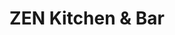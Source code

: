 ---
layout: place
title: ZEN Kitchen & Bar
permalink: /florida/new-port-richey/zen-kitchen-bar.html
stateAbbr: FL
stateName: Florida
cityName: New Port Richey
seo:
  type: restaurant
  links: https://zenkitchenandbar.com/?utm_source=google
place_id: ChIJefpAhamRwogRI8Q5oz4h33Y
photos:
  - name: >-
      places/ChIJefpAhamRwogRI8Q5oz4h33Y/photos/AeeoHcJ3X-pwUqZT7HLp-gdwISmHVJW_qu0uCOayHT7Q40JwZdz1S47jIWw0ycV67Ct40dphNlR8EIbCYmgnXvbWzXSPdqNs_dot-2REwT9JlsMgBRU5OpdHiM940func3upwgjL9R6qt5EGWEFMGsLzx0nB3gvQ5_QCHX3y3H5bh4QRM-8MthW9RbZuIRn9Adp_XlcOs4WDg1hjJL6rSIu-7vYgw0FTmoAQ8wc4hjJFa7hgOgq6snGKRSZp1E9LnmvjkoaUcRP8OMZijMyplhLWL4ou659CGnf0tQRd5vpJdsEAaQ
    widthPx: 4032
    heightPx: 3024
    authorAttributions:
      - displayName: ZEN Kitchen & Bar
        uri: https://maps.google.com/maps/contrib/101020076309949374611
        photoUri: >-
          https://lh3.googleusercontent.com/a-/ALV-UjWhA5J2VbT_d6nVVC715zFd2ebvcibA-B6BdEHsV58PtYRMSsk=s100-p-k-no-mo
    flagContentUri: >-
      https://www.google.com/local/imagery/report/?cb_client=maps_api_places.places_api&image_key=!1e10!2sAF1QipOc07V-xVsGl-AEg8T9dOlrE9ERMk0jtKvCPVlN&hl=en-US
    googleMapsUri: >-
      https://www.google.com/maps/place//data=!3m4!1e2!3m2!1sAF1QipOc07V-xVsGl-AEg8T9dOlrE9ERMk0jtKvCPVlN!2e10!4m2!3m1!1s0x88c291a98540fa79:0x76df213ea339c423
  - name: >-
      places/ChIJefpAhamRwogRI8Q5oz4h33Y/photos/AeeoHcKkUlRFn5JD3KUs22qeqRBbIpr2rjX6njIG_ElPznne5dDkcrnYFkVxIUkkiMUDbU-93DQXGpQS1f1DO29T8n1zt-NTc0zQ30Ix6FuSOtBGy8XCGKwDPZBV3CiuLi7Z0bg1OmswyNeKBwdw1-mmbi6teWxxoMviNwkpEKRuJ3PcXLGHnpliXwtuRenu6JPC1_ATql0QslHjoXYEGA8SWtN4e6l37rn0EGk7T0btgDF7HLJlTVLUgalPMRu5KYsw2AFd49Gy2c5ahZ7_Ag17VZSjPlsaT5ETAxG5DxI4QWXhlA
    widthPx: 3202
    heightPx: 4800
    authorAttributions:
      - displayName: ZEN Kitchen & Bar
        uri: https://maps.google.com/maps/contrib/101020076309949374611
        photoUri: >-
          https://lh3.googleusercontent.com/a-/ALV-UjWhA5J2VbT_d6nVVC715zFd2ebvcibA-B6BdEHsV58PtYRMSsk=s100-p-k-no-mo
    flagContentUri: >-
      https://www.google.com/local/imagery/report/?cb_client=maps_api_places.places_api&image_key=!1e10!2sAF1QipOnyk3igU-COtjjLHwdPrjjjbX6UcQmQ_ygQvQE&hl=en-US
    googleMapsUri: >-
      https://www.google.com/maps/place//data=!3m4!1e2!3m2!1sAF1QipOnyk3igU-COtjjLHwdPrjjjbX6UcQmQ_ygQvQE!2e10!4m2!3m1!1s0x88c291a98540fa79:0x76df213ea339c423
  - name: >-
      places/ChIJefpAhamRwogRI8Q5oz4h33Y/photos/AeeoHcLOVLaYDNL7W4nki_OftJL9lW3Ospyy73B-JuT6Cc7IDlQEDc7S_olY5mPCQwFAhn2Q4icy4RoMI_BICuRHZ7DiWajxmPqf366vETnJHKQZE1Rlp9eQkM48Hk7kl6ub4EAjzSW3YFM6qqG9F4D33AmjcnL6_O7rEp6CL9bcasL97Ko1fxh3G-ZpSjJ6QOFeEMtS0A1mSCKeSv04uIAhbYKMaTt2J6AAv8eFzmO8QxXwc0EWX7hOuQDAbaMlxVWoWwHKVu3Y95bizkOZu5QFumNB-Pb6xRyKwOtCnqeqcIZeNYt6Trb40nbKmqV29FlAVnkWhZOusOhYYvMjwmr0ikqpovhu3vN6Z84WqPqv_JocUyj_TE7nMbTMQmXDe3ytfYkHaAzEM9_OYtoYxvZINQll092IuceHm8E_INMNgSBf8G4
    widthPx: 4000
    heightPx: 2252
    authorAttributions:
      - displayName: Jake k
        uri: https://maps.google.com/maps/contrib/117343044742831810046
        photoUri: >-
          https://lh3.googleusercontent.com/a-/ALV-UjVXKQ7FW7UVZgP_oBeTTUreywp9NUUPIRne9oKYUPTBG139I0AC4Q=s100-p-k-no-mo
    flagContentUri: >-
      https://www.google.com/local/imagery/report/?cb_client=maps_api_places.places_api&image_key=!1e10!2sCIHM0ogKEICAgMDIi5C_9gE&hl=en-US
    googleMapsUri: >-
      https://www.google.com/maps/place//data=!3m4!1e2!3m2!1sCIHM0ogKEICAgMDIi5C_9gE!2e10!4m2!3m1!1s0x88c291a98540fa79:0x76df213ea339c423
  - name: >-
      places/ChIJefpAhamRwogRI8Q5oz4h33Y/photos/AeeoHcLvrOjAmDx4SFmzLW7qG1-futNsNycImQ9UMlJwQtoqQmaGNUJvnBoAhOuPhJyIv2G8Naoefk9GaYOQm48Rs1hLXiuELL9HEcMRIlZDoUurkSAzOUrSy3l3HoZyaHJmSLL34hewEsAg_q4xwKPQLEaTMtzkPxs3AS2OfTvSeBsLNFgfhwpAbCzdHjABeyUXdzADch27F801UvNMVoIS7lw6zfE4tN18CNzwESVCZ4JHNpcIsS3q8qXVlMwzpyKDEXYvElGQRdPUV9DTfQBvvGPtOT9a9FWch3cAcEjVCOv30A
    widthPx: 3202
    heightPx: 4800
    authorAttributions:
      - displayName: ZEN Kitchen & Bar
        uri: https://maps.google.com/maps/contrib/101020076309949374611
        photoUri: >-
          https://lh3.googleusercontent.com/a-/ALV-UjWhA5J2VbT_d6nVVC715zFd2ebvcibA-B6BdEHsV58PtYRMSsk=s100-p-k-no-mo
    flagContentUri: >-
      https://www.google.com/local/imagery/report/?cb_client=maps_api_places.places_api&image_key=!1e10!2sAF1QipP6hBtnvaPN_suybYcWU2JwcM5s0qdd7pgQLYer&hl=en-US
    googleMapsUri: >-
      https://www.google.com/maps/place//data=!3m4!1e2!3m2!1sAF1QipP6hBtnvaPN_suybYcWU2JwcM5s0qdd7pgQLYer!2e10!4m2!3m1!1s0x88c291a98540fa79:0x76df213ea339c423
  - name: >-
      places/ChIJefpAhamRwogRI8Q5oz4h33Y/photos/AeeoHcKmN4Or-3V8daLWifsaUgnZh9YX-yhEObGDJfWXpYryhFgm2aCIiVBQc1n543IJBcuO8WsbweDkVtrCeN7zhIFcvdX_BqMS92F25OI1JKiMmxfgYeV8VGWB2FI83H0Sacvpe0Kr8P1TyBQ6jhDRmmwqjnjZiVOUf75bV_hdC9fF9RYreMzjPmkm3XadnxaGVY_BKimruYsRlDv0atlCQqy8IGM08hBIu79HXdiWfE4UykcrJR6_9G32WC1nq4FYd5e7f1aBskUIgN8dM2at86MzLflHA2BYMrqIAhiPJfTHM-5nzI_aVVyermd47_uTwpFLZxGt3EgApTtj9Y5Xf4DJ3jWTN_G6RyUes_lwN0LzeI9J163cJjSQ902CuWMZT3XFt0LMLhflldQANS98tA5FMaUi9Z6Mi5lRdJI3U17Ke71M
    widthPx: 3000
    heightPx: 4000
    authorAttributions:
      - displayName: Lianet Rosales
        uri: https://maps.google.com/maps/contrib/113072345325484250647
        photoUri: >-
          https://lh3.googleusercontent.com/a-/ALV-UjUWyF9Ronp2VB-9rVhPbhpckvxiP_g5kBj5ihGFvFHCoZewcukyBQ=s100-p-k-no-mo
    flagContentUri: >-
      https://www.google.com/local/imagery/report/?cb_client=maps_api_places.places_api&image_key=!1e10!2sCIHM0ogKEICAgMCoq-alvQE&hl=en-US
    googleMapsUri: >-
      https://www.google.com/maps/place//data=!3m4!1e2!3m2!1sCIHM0ogKEICAgMCoq-alvQE!2e10!4m2!3m1!1s0x88c291a98540fa79:0x76df213ea339c423
  - name: >-
      places/ChIJefpAhamRwogRI8Q5oz4h33Y/photos/AeeoHcKoiUVCtMFH4Mla7FWWn1nWQ_va1N5hyCRpwAcQVGEoMXisTBzTwJivckFVpMUpqiunPUw59UXJqm5q_Rg45Vg-zDhKAJP7OzyDOahSFfWCyuNszex0FYfDDcBrDLRP_4VBjPLaEQHWtqdcwiQ7hQZaVBrr18tsRokvx-vijT5ir5tQbxb46av_FYMVZJldXn4KFjHVRDWy8zorY4sjoGoTeeiR9T-ElsiEmlYWBwD-s_UUnM-94xDYpFG9zA62j5FkfGd1BZFLR0Mo8P1fIvbCJ20l7xre5I1aWOl3Yuau0ZHszer0LNf998box-nKmHC4T-9U9ynqOw0HTjBG-J3SpLfUdAyfTt-okNB8ltc7EY9_643bfBCKrqwLm5Fz3wvwjbF46n6Fe1hhKaFi5yB7IgCnK2V3mwfMDyXK63NpRQ
    widthPx: 3024
    heightPx: 4032
    authorAttributions:
      - displayName: Disney love Anime
        uri: https://maps.google.com/maps/contrib/101451060263332659601
        photoUri: >-
          https://lh3.googleusercontent.com/a-/ALV-UjXzuVtBoiGSp5JZqMnm1FGnTc9x9Iv1LpJi74X3IGe0ys0pgpxj=s100-p-k-no-mo
    flagContentUri: >-
      https://www.google.com/local/imagery/report/?cb_client=maps_api_places.places_api&image_key=!1e10!2sCIHM0ogKEICAgICHtobfRA&hl=en-US
    googleMapsUri: >-
      https://www.google.com/maps/place//data=!3m4!1e2!3m2!1sCIHM0ogKEICAgICHtobfRA!2e10!4m2!3m1!1s0x88c291a98540fa79:0x76df213ea339c423
  - name: >-
      places/ChIJefpAhamRwogRI8Q5oz4h33Y/photos/AeeoHcIpTUNJEYpn56V6t0CeRPvE51dGF2wEb1i3lg96Xn2igB1m-dTnPL9i4og_pfR782eE_0Y68EOVK2PJOfFDDfTt3rVFveJ1fHMv7Pmm8xK7N2j--vz0giG2DW20OAnxE-BUdn8ZXKI12NR00llN0azdcnt0044VmCqDYIyc4copUPlMwvbtUnUYIbFuPJqf9b5-P-kgM9_e9JGt-0GLXJfM8vzShUeIHXojCxYOFndfWDg_V9Yt_hchKTKeImNp8A5jvQtEZL_doDZiGjZ4J7T48jTYXwBE6auzuPyC0IjyJd2CJ1ur_0WHf8DkWmTjMkhZphVXPWBS8o5AjnXZK2_KJVjsHvEOGZD1egUQ_hZhmnblnZp52OXAHan9sgLIn4u6DoZeUkz_uBu9eP6SHzkfleAtR6ZaVjYsxsQEgZAXsg
    widthPx: 4000
    heightPx: 3000
    authorAttributions:
      - displayName: Amish Patel
        uri: https://maps.google.com/maps/contrib/118044985098149826758
        photoUri: >-
          https://lh3.googleusercontent.com/a/ACg8ocJwLZx-mOVXe3qbkkkFOBmqLqaslvE1-tbaoCAHCOs5AwX6WQ=s100-p-k-no-mo
    flagContentUri: >-
      https://www.google.com/local/imagery/report/?cb_client=maps_api_places.places_api&image_key=!1e10!2sCIHM0ogKEICAgMDQ9fW_Kg&hl=en-US
    googleMapsUri: >-
      https://www.google.com/maps/place//data=!3m4!1e2!3m2!1sCIHM0ogKEICAgMDQ9fW_Kg!2e10!4m2!3m1!1s0x88c291a98540fa79:0x76df213ea339c423
  - name: >-
      places/ChIJefpAhamRwogRI8Q5oz4h33Y/photos/AeeoHcJRtps_gyNOUCYttQEsM-59ctKCs5RnwIZH18Nk0uDQ5l_S9EFXxG5zG9UAKWIkf2Cchk7jPGoVnsNOjPlqHBkrYLCzsjoOcILxD6D06LEELu5u4KXkhsIQSukicDEGpMzVQ0BWYq-wjOY19eAtU-F8hWWiJsCsRCGAcO9-M_FbXo-bZCn-9Ywtkl_z1reAvgdloMRJ3uCgRqRWKifEcKveUeeqatfjvbfo4jyprQJmsdVpI38dI0J2__HWLN_1dioVUO6a2s2p0buWY111B-ce_4wdm3XOygcQkKcic_tdXb2Wp8HpgijznD2lg7zKFHC4tOOognZUdpUN9yrjtfLez3vtf9QUe2blDsOh62JsuY7QkZP_ewFxyRjRO8egc4xSuTQv65N7Dox83fjC9C-uZeuYVMOtIqa3thDkyHdrtr8
    widthPx: 4000
    heightPx: 3000
    authorAttributions:
      - displayName: Pasco Resident
        uri: https://maps.google.com/maps/contrib/114946807531668043590
        photoUri: >-
          https://lh3.googleusercontent.com/a/ACg8ocJiNsKqHRWn1pGQ_9R3vHSI2v9N5gE8VxvknsT9dr1oXbMMbKs=s100-p-k-no-mo
    flagContentUri: >-
      https://www.google.com/local/imagery/report/?cb_client=maps_api_places.places_api&image_key=!1e10!2sCIHM0ogKEICAgICj-bOr9AE&hl=en-US
    googleMapsUri: >-
      https://www.google.com/maps/place//data=!3m4!1e2!3m2!1sCIHM0ogKEICAgICj-bOr9AE!2e10!4m2!3m1!1s0x88c291a98540fa79:0x76df213ea339c423
  - name: >-
      places/ChIJefpAhamRwogRI8Q5oz4h33Y/photos/AeeoHcIH7AxySC14QluT9PARSSGOj0n9lXGGYciXTA4f8DNwKdFUSjvC0iOGu_chORj9z7F2FmExofOISE14fIlB2TtDnuXYWoKA44titubruI4xixLYk_0EcVutFXPW4rKGI14lDAsyFitTOzKs3GoEtPlTQVbg9a5G3vBh9cO6J8qUl0ExoeJSvac8fHz68EYDdWRaMixlaKEQb-1TIygf1geqoLL-_LmuXFmGVNdvZwAZ4tvr5QaCG97Lr7leTDu1DptM-nYXkd4MWWvnxlrD66zby0NzFRKlLrSrOYu02CunQGYsIaK0MdiXQBAy_WKYaLoXzPn6QT1QknIH3OPsI6LGhT_0ymETS_flGVM9sc0Tv86yB0io7BV1jDs9uxL7ohwqSK3cOs4EYkzwYvL-XGYFtP5DCJLPzogAhgQSqzZRldCi
    widthPx: 3468
    heightPx: 4624
    authorAttributions:
      - displayName: Jeanne Rogers
        uri: https://maps.google.com/maps/contrib/117800035064303513445
        photoUri: >-
          https://lh3.googleusercontent.com/a-/ALV-UjV7yEJX-ImTguqILxxlMCjqzKc6x4KC1dNZxpWfiLrQzWe8PaNYYg=s100-p-k-no-mo
    flagContentUri: >-
      https://www.google.com/local/imagery/report/?cb_client=maps_api_places.places_api&image_key=!1e10!2sCIHM0ogKEICAgICj3Zuf3QE&hl=en-US
    googleMapsUri: >-
      https://www.google.com/maps/place//data=!3m4!1e2!3m2!1sCIHM0ogKEICAgICj3Zuf3QE!2e10!4m2!3m1!1s0x88c291a98540fa79:0x76df213ea339c423
  - name: >-
      places/ChIJefpAhamRwogRI8Q5oz4h33Y/photos/AeeoHcIc9tGKaBQVyvc6HBjBWIKSTKA5VScyguspAhAtVsfNxBSu-WaVohN2wv_hVnsvx9KKf40rO66BsAyhucuVt6kHTxIBgvsGVnYlwKRSghOLc7-Qin4qAHXphV01AsQ8s940HaxH-SBb0yocQP-c-EIitQDX3H9uheIq8R3-scusMFZ24Nb5aLq82_kxLvHyfTyeuw39aZTIzQQHZJ1dKX7omv-m6NPpU0W2_HU2VvtM1njWCBbFTWJdUaFWuvgXUdT3HwBZdZBa0sxzaXoQ4rHNWuFo5Rj0yppTO19qiMvbn4GRGDDm5lRge9oQTwZHdFtxTAPct5HL-FnO9g_KCxKG6v9ktEOZ0kcbP8gcy-0E9gBYAfVdRpcB2FP_vTOLUb2fLzq5y6y88qIORoUAKnEA6aeVMpAW9y8LsFu7ribeNQ
    widthPx: 3021
    heightPx: 3021
    authorAttributions:
      - displayName: Wendy Edwards
        uri: https://maps.google.com/maps/contrib/113774828591974065720
        photoUri: >-
          https://lh3.googleusercontent.com/a-/ALV-UjV4Cr6lxMpGkt_EC7MOrsK-GZo0xSfgP2Xv4ohFTJGLBL8XZhu-=s100-p-k-no-mo
    flagContentUri: >-
      https://www.google.com/local/imagery/report/?cb_client=maps_api_places.places_api&image_key=!1e10!2sCIHM0ogKEICAgICT1NHZJQ&hl=en-US
    googleMapsUri: >-
      https://www.google.com/maps/place//data=!3m4!1e2!3m2!1sCIHM0ogKEICAgICT1NHZJQ!2e10!4m2!3m1!1s0x88c291a98540fa79:0x76df213ea339c423
address: 6229 Grand Blvd, New Port Richey, FL 34652, USA
street: 6229 Grand Blvd
city: New Port Richey
state: FL
zip: '34652'
country: USA
neighborhood: null
latitude: '28.249249'
longitude: '-82.719768'
accessibility_options:
  wheelchairAccessibleParking: true
  wheelchairAccessibleEntrance: true
  wheelchairAccessibleRestroom: true
  wheelchairAccessibleSeating: true
business_status: OPERATIONAL
name: ZEN Kitchen & Bar
google_maps_links:
  directionsUri: >-
    https://www.google.com/maps/dir//''/data=!4m7!4m6!1m1!4e2!1m2!1m1!1s0x88c291a98540fa79:0x76df213ea339c423!3e0
  placeUri: https://maps.google.com/?cid=8565601569192133667
  writeAReviewUri: >-
    https://www.google.com/maps/place//data=!4m3!3m2!1s0x88c291a98540fa79:0x76df213ea339c423!12e1
  reviewsUri: >-
    https://www.google.com/maps/place//data=!4m4!3m3!1s0x88c291a98540fa79:0x76df213ea339c423!9m1!1b1
  photosUri: >-
    https://www.google.com/maps/place//data=!4m3!3m2!1s0x88c291a98540fa79:0x76df213ea339c423!10e5
primary_type: Asian Restaurant
opening_hours:
  regular:
    - 'Monday: 11:30 AM – 3:00 PM, 4:00 – 9:00 PM'
    - 'Tuesday: 11:30 AM – 3:00 PM, 4:00 – 9:00 PM'
    - 'Wednesday: 11:30 AM – 3:00 PM, 4:00 – 9:00 PM'
    - 'Thursday: 11:30 AM – 3:00 PM, 4:00 – 9:30 PM'
    - 'Friday: 11:30 AM – 3:00 PM, 4:00 – 11:00 PM'
    - 'Saturday: 11:30 AM – 3:00 PM, 4:00 – 11:00 PM'
    - 'Sunday: Closed'
  current:
    - 'Monday: 11:30 AM – 3:00 PM, 4:00 – 9:00 PM'
    - 'Tuesday: 11:30 AM – 3:00 PM, 4:00 – 9:00 PM'
    - 'Wednesday: 11:30 AM – 3:00 PM, 4:00 – 9:00 PM'
    - 'Thursday: 11:30 AM – 3:00 PM, 4:00 – 9:30 PM'
    - 'Friday: 11:30 AM – 3:00 PM, 4:00 – 11:00 PM'
    - 'Saturday: 11:30 AM – 3:00 PM, 4:00 – 11:00 PM'
    - 'Sunday: Closed'
secondary_opening_hours:
  regular:
    weekdayDescriptions: null
    type: null
  current:
    weekdayDescriptions: null
    type: null
phone: (727) 888-1936
price_level: PRICE_LEVEL_MODERATE
price_range: null
rating: '4.6'
rating_count: 0
website: https://zenkitchenandbar.com/?utm_source=google
description: >-
  Discover ZEN Kitchen & Bar in New Port Richey, FL$$$ZEN Kitchen & Bar in New
  Port Richey, Florida, offers a welcoming spot for enjoying Asian-inspired
  cuisine that highlights fresh flavors and diverse menu choices. The restaurant
  features convenient hours from late morning through evening on most days,
  making it easy to drop in for a quick meal or relaxed dinner. Accessibility
  options like wheelchair-friendly parking and seating ensure a comfortable
  visit for everyone, adding to its appeal as an inclusive dining destination.
  Those seeking top-rated sushi spots in the area will find creative twists on
  classic dishes, blending authentic tastes with a vibrant atmosphere that
  encourages repeat visits.
generative_summary: >-
  Discover ZEN Kitchen & Bar in New Port Richey, FL$$$ZEN Kitchen & Bar in New
  Port Richey, Florida, offers a welcoming spot for enjoying Asian-inspired
  cuisine that highlights fresh flavors and diverse menu choices. The restaurant
  features convenient hours from late morning through evening on most days,
  making it easy to drop in for a quick meal or relaxed dinner. Accessibility
  options like wheelchair-friendly parking and seating ensure a comfortable
  visit for everyone, adding to its appeal as an inclusive dining destination.
  Those seeking top-rated sushi spots in the area will find creative twists on
  classic dishes, blending authentic tastes with a vibrant atmosphere that
  encourages repeat visits.
generative_disclosure: Summarized by AI using the Grok-3-Mini model.
reviews: null
review_summary: >-
  What Visitors Are Saying About This Spot$$$Folks heading to this Asian eatery
  often rave about the fresh and flavorful dishes that make every outing feel
  satisfying, drawing in fans of quality meals without any major letdowns. Many
  appreciate the friendly service and cozy vibe that turn a simple lunch into a
  enjoyable experience, with plenty of options to suit different preferences.
  While there might be a short wait during busy times, the overall consensus
  highlights the use of great ingredients and welcoming setting that keeps
  customers returning. If you're on the hunt for reliable sushi places nearby,
  people note the inventive flavors that add a fun element, making it a solid
  choice for groups or solo diners looking for a positive dining adventure.
review_disclosure: Summarized by AI using the Grok-3-Mini model.
parking_options: null
payment_options: null
allow_dogs: null
curbside_pickup: null
delivery: null
dine_in: null
good_for_children: null
good_for_groups: null
good_for_sports: null
live_music: null
menu_for_children: null
outdoor_seating: null
reservable: null
restroom: null
serves_beer: null
serves_breakfast: null
serves_brunch: null
serves_cocktails: null
serves_coffee: null
serves_dinner: null
serves_dessert: null
serves_lunch: null
serves_vegetarian_food: null
serves_wine: null
takeout: null
update_category: pro
places_description: null

---